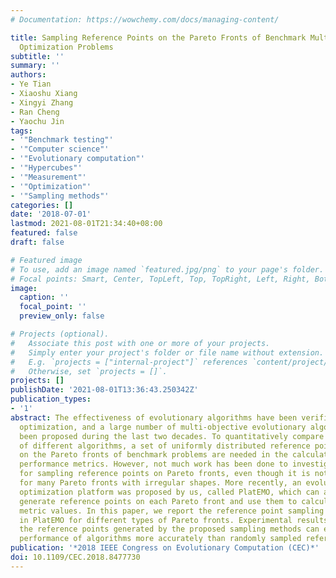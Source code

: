 ```yaml
---
# Documentation: https://wowchemy.com/docs/managing-content/

title: Sampling Reference Points on the Pareto Fronts of Benchmark Multi-Objective
  Optimization Problems
subtitle: ''
summary: ''
authors:
- Ye Tian
- Xiaoshu Xiang
- Xingyi Zhang
- Ran Cheng
- Yaochu Jin
tags:
- '"Benchmark testing"'
- '"Computer science"'
- '"Evolutionary computation"'
- '"Hypercubes"'
- '"Measurement"'
- '"Optimization"'
- '"Sampling methods"'
categories: []
date: '2018-07-01'
lastmod: 2021-08-01T21:34:40+08:00
featured: false
draft: false

# Featured image
# To use, add an image named `featured.jpg/png` to your page's folder.
# Focal points: Smart, Center, TopLeft, Top, TopRight, Left, Right, BottomLeft, Bottom, BottomRight.
image:
  caption: ''
  focal_point: ''
  preview_only: false

# Projects (optional).
#   Associate this post with one or more of your projects.
#   Simply enter your project's folder or file name without extension.
#   E.g. `projects = ["internal-project"]` references `content/project/deep-learning/index.md`.
#   Otherwise, set `projects = []`.
projects: []
publishDate: '2021-08-01T13:36:43.250342Z'
publication_types:
- '1'
abstract: The effectiveness of evolutionary algorithms have been verified on multi-objective
  optimization, and a large number of multi-objective evolutionary algorithms have
  been proposed during the last two decades. To quantitatively compare the performance
  of different algorithms, a set of uniformly distributed reference points sampled
  on the Pareto fronts of benchmark problems are needed in the calculation of many
  performance metrics. However, not much work has been done to investigate the method
  for sampling reference points on Pareto fronts, even though it is not an easy task
  for many Pareto fronts with irregular shapes. More recently, an evolutionary multi-objective
  optimization platform was proposed by us, called PlatEMO, which can automatically
  generate reference points on each Pareto front and use them to calculate the performance
  metric values. In this paper, we report the reference point sampling methods used
  in PlatEMO for different types of Pareto fronts. Experimental results show that
  the reference points generated by the proposed sampling methods can evaluate the
  performance of algorithms more accurately than randomly sampled reference points.
publication: '*2018 IEEE Congress on Evolutionary Computation (CEC)*'
doi: 10.1109/CEC.2018.8477730
---
```

